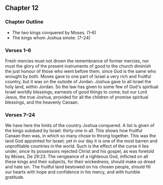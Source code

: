 ## Chapter 12

### Chapter Outline

- The two kings conquered by Moses. (1–6)
- The kings whom Joshua smote. (7–24)

### Verses 1–6

Fresh mercies must not drown the remembrance of former mercies, nor must the glory of the present instruments of good to the church diminish the just honour of those who went before them, since God is the same who wrought by both. Moses gave to one part of Israel a very rich and fruitful country, but it was on the outside of Jordan. Joshua gave to all Israel the holy land, within Jordan. So the law has given to some few of God's spiritual Israel worldly blessings, earnests of good things to come; but our Lord Jesus, the true Joshua, provided for all the children of promise spiritual blessings, and the heavenly Canaan.

### Verses 7–24

We have here the limits of the country Joshua conquered. A list is given of the kings subdued by Israel: thirty-one in all. This shows how fruitful Canaan then was, in which so many chose to throng together. This was the land God appointed for Israel; yet in our day it is one of the most barren and unprofitable countries in the world. Such is the effect of the curse it lies under, since its possessors rejected Christ and his gospel, as was foretold by Moses, De 29:23. The vengeance of a righteous God, inflicted on all these kings and their subjects, for their wickedness, should make us dread and hate sin. The fruitful land bestowed on his chosen people, should fill our hearts with hope and confidence in his mercy, and with humble gratitude.

